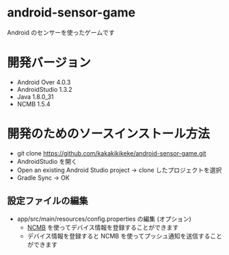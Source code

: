 # android-sensor-game
Android のセンサーを使ったゲームです

# 開発バージョン
* Android Over 4.0.3
* AndroidStudio 1.3.2
* Java 1.8.0_31
* NCMB 1.5.4

# 開発のためのソースインストール方法
* git clone https://github.com/kakakikikeke/android-sensor-game.git
* AndroidStudio を開く
* Open an existing Android Studio project -> clone したプロジェクトを選択
* Gradle Sync -> OK

## 設定ファイルの編集
* app/src/main/resources/config.properties の編集 (オプション)
  * [NCMB](http://mb.cloud.nifty.com/) を使ってデバイス情報を登録することができます
  * デバイス情報を登録すると NCMB を使ってプッシュ通知を送信することができます
